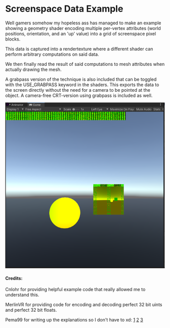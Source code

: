 # Screenspace Data Example

Well gamers somehow my hopeless ass has managed to make an example showing a geometry shader encoding multiple per-vertex attributes (world positions, orientation, and an 'up' value) into a grid of screenspace pixel blocks.

This data is captured into a rendertexture where a different shader can perform arbitrary computations on said data. 

We then finally read the result of said computations to mesh attributes when actually drawing the mesh.

A grabpass version of the technique is also included that can be toggled with the USE_GRABPASS keyword in the shaders. This exports the data to the screen directly without the need for a camera to be pointed at the object. A camera-free CRT-version using grabpass is included as well.

![img](./Images/1.png)

 #### Credits: 

 Cnlohr for providing helpful example code that really allowed me to understand this.

 MerlinVR for providing code for encoding and decoding perfect 32 bit uints and perfect 32 bit floats.

 Pema99 for writing up the explanations so I don't have to xd: [1](https://github.com/pema99/shader-knowledge/blob/main/tips-and-tricks.md#encoding-and-decoding-data-in-a-grabpass) [2](https://github.com/pema99/shader-knowledge/blob/main/tips-and-tricks.md#easy-way-to-show-uv-unwrap-in-clipspace) [3](https://github.com/pema99/shader-knowledge/blob/main/geometry-shaders.md#blitting-to-camera-loops-or-cameras-in-general) 
